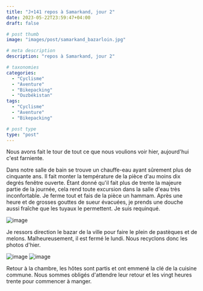 ```yaml
---
title: "J+141 repos à Samarkand, jour 2"
date: 2023-05-22T23:59:47+04:00
draft: false

# post thumb
image: "images/post/samarkand_bazarloin.jpg"

# meta description
description: "repos à Samarkand, jour 2"

# taxonomies
categories:
  - "Cyclisme" 
  - "Aventure" 
  - "Bikepacking"
  - "Ouzbékistan" 
tags:
  - "Cyclisme" 
  - "Aventure" 
  - "Bikepacking" 

# post type
type: "post"
---
```


Nous avons fait le tour de tout ce que nous voulions voir hier, aujourd'hui c'est farniente. 

Dans notre salle de bain se trouve un chauffe-eau ayant sûrement plus de cinquante ans. Il fait monter la température de la pièce d'au moins dix degrés fenêtre ouverte. Étant donné qu'il fait plus de trente la majeure partie de la journée, cela rend toute excursion dans la salle d'eau très inconfortable. Je ferme tout et fais de la pièce un hammam. Après une heure et de grosses gouttes de sueur évacuées, je prends une douche aussi fraîche que les tuyaux le permettent. Je suis requinqué. 

![image](../../images/post/samarkand_chauffeeau.png)

Je ressors direction le bazar de la ville pour faire le plein de pastèques et de melons. Malheureusement, il est fermé le lundi. Nous recyclons donc les photos d'hier.

![image](../../images/post/samarkand_bazar.jpg)
![image](../../images/post/samarkand_bazarlait.jpg)

Retour à la chambre, les hôtes sont partis et ont emmené la clé de la cuisine commune. Nous sommes obligés d'attendre leur retour et les vingt heures trente pour commencer à manger. 
